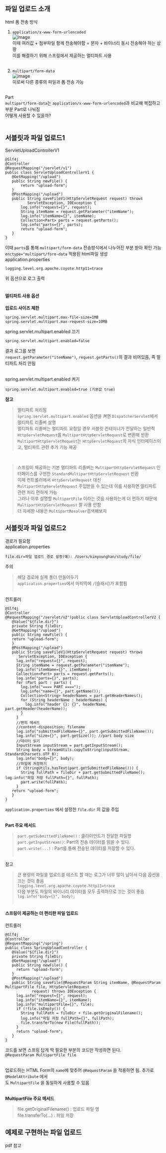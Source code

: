 ## 파일 업로드 소개
html 폼 전송 방식<br>
1. `application/x-www-form-urlencoded`<br>
![image](https://github.com/Jurioh0603/study/assets/148063470/60dd41fe-288b-47d0-b75b-3e99fefd8cf1)<br>
이때 여러값 + 첨부파일 함께 전송해야함 = 문자 + 바이너리 동시 전송해야 하는 상황<br>
이를 해결하기 위해 스프링에서 제공하는 멀티파트 사용<br><br>

2. `multipart/form-data`<br>
![image](https://github.com/Jurioh0603/study/assets/148063470/a8cbad2b-4b9b-4f7e-b0bf-a277e0e3bac2)<br>
이로써 다른 종류의 파일과 폼 전송 가능<br><br>

Part<br>
`multipart/form-data`는 `application/x-www-form-urlencoded`과 비교해 복잡하고 부분 Part로 나눠짐<br>
어떻게 사용할 수 있을까?<br><br>

## 서블릿과 파일 업로드1
ServletUploadControllerV1
```
@Slf4j
@Controller
@RequestMapping("/servlet/v1")
public class ServletUploadControllerV1 {
   @GetMapping("/upload")
   public String newFile() {
       return "upload-form";
   }
   @PostMapping("/upload")
   public String saveFileV1(HttpServletRequest request) throws
          ServletException, IOException {
       log.info("request={}", request);
       String itemName = request.getParameter("itemName");
       log.info("itemName={}", itemName);
       Collection<Part> parts = request.getParts();
       log.info("parts={}", parts);
       return "upload-form";
   }
}
```
이때 `parts`를 통해 `multipart/form-data` 전송방식에서 나누어진 부분 받아 확인 가능<br>
`enctype="multipart/form-data` 적용된 html파일 생성<br>
application.properties
```
logging.level.org.apache.coyote.http11=trace
```
위 옵션으로 로그 출력<br><br>

#### 멀티파트 사용 옵션<br>
**업로드 사이즈 제한**<br>
```
spring.servlet.multipart.max-file-size=1MB
spring.servlet.multipart.max-request-size=10MB
```

spring.servlet.multipart.enabled 끄기
```
spring.servlet.multipart.enabled=false
```
결과 로그를 보면 <br>
`request.getParameter("itemName")`,  `request.getParts()`의 결과 비어있음, 즉 멀티파트 처리 안됨<br><br>

spring.servlet.multipart.enabled 켜기
```
spring.servlet.multipart.enabled=true (기본값 true)
```

**참고**<br>
> 멀티파트 처리됨<br>
> `spring.servlet.multipart.enabled` 옵션을 켜면 `DispatcherServlet`에서 멀티파트 리졸버 살행<br>
> 멀티파트 리졸버는 멀티파트 요청일 경우 서블릿 컨테이너가 전달하는 일반적 `HttpServletRequest`를 `MultipartHttpServletRequest`로 변환해 반환<br>
> `MultipartHttpServletRequest`는 `HttpServletRequest`의 자식 인터페이스이고, 멀티파트 관련 추가 기능 제공<br>

<br>

> 스프링이 제공하는 기본 멀티파트 리졸버는 `MultipartHttpServletRequest` 인터페이스를 구현한 `StandardMultipartHttpServletRequest` 반환<br>
> 이제 컨트롤러에서 `HttpServletRequest` 대신 `MultipartHttpServletRequest` 주입받을 수 있는데 이를 사용하면 멀티파트 관련 처리 편하게 가능<br>
> 그러나 이후 설명할 `MultipartFile` 이라는 것을 사용하는게 더 편하기 때문에 `MultipartHttpServletRequest` 잘 사용 안함<br>
> 더 자세한 내용은 `MultipartResolver`검색해보자<br>

## 서블릿과 파일 업로드2
경로가 필요함<br>
application.properties
```
file.dir=파일 업로드 경로 설정(예): /Users/kimyounghan/study/file/
```

주의<br>
> 해당 경로에 실제 폴더 만들어두기<br>
> `application.properties`에서 마지막에 `/`(슬래시)가 포함됨<br><br>

컨트롤러 
```
@Slf4j
@Controller
@RequestMapping("/servlet/v2")public class ServletUploadControllerV2 {
   @Value("${file.dir}")
   private String fileDir;
   @GetMapping("/upload")
   public String newFile() {
   return "upload-form";
   }
   @PostMapping("/upload")
   public String saveFileV1(HttpServletRequest request) throws
      ServletException, IOException {
     log.info("request={}", request);
     String itemName = request.getParameter("itemName");
     log.info("itemName={}", itemName);
     Collection<Part> parts = request.getParts();
     log.info("parts={}", parts);
     for (Part part : parts) {
       log.info("==== PART ====");
       log.info("name={}", part.getName());
       Collection<String> headerNames = part.getHeaderNames();
       for (String headerName : headerNames) {
         log.info("header {}: {}", headerName, part.getHeader(headerName));
       }
     }  
     //편의 메서드
     //content-disposition; filename
     log.info("submittedFileName={}", part.getSubmittedFileName());
     log.info("size={}", part.getSize()); //part body size
     //데이터 읽기
     InputStream inputStream = part.getInputStream();
     String body = StreamUtils.copyToString(inputStream, StandardCharsets.UTF_8);
     log.info("body={}", body);
     //파일에 저장하기
     if (StringUtils.hasText(part.getSubmittedFileName())) {
       String fullPath = fileDir + part.getSubmittedFileName(); log.info("파일 저장 fullPath={}", fullPath);
       part.write(fullPath);
     }
   return "upload-form";
   }
}
```
`application.properties` 에서 설정한 `file.dir` 의 값을 주입<br><br>

**Part 주요 메서드**<br>
> `part.getSubmittedFileName()` : 클라이언트가 전달한 파일명<br>
> `part.getInputStream()`: Part의 전송 데이터를 읽을 수 있다.<br>
> `part.write(...)` : Part를 통해 전송된 데이터를 저장할 수 있다.<br><br>


참고<br>
> 큰 용량의 파일을 업로드를 테스트 할 때는 로그가 너무 많이 남아서 다음 옵션을 끄는 것이 좋음<br>
> `logging.level.org.apache.coyote.http11=trace`<br>
> 다음 부분도 파일의 바이너리 데이터를 모두 출력하므로 끄는 것이 좋음<br>
> `log.info("body={}", body);`<br><br>

#### 스프링이 제공하는 더 편리한 파일 업로드<br>
컨트롤러
```
@Slf4j
@Controller
@RequestMapping("/spring")
public class SpringUploadController {
   @Value("${file.dir}")
   private String fileDir;
   @GetMapping("/upload")
   public String newFile() {
     return "upload-form";
   }
   @PostMapping("/upload")
   public String saveFile(@RequestParam String itemName, @RequestParam MultipartFile file, HttpServletRequest
            request) throws IOException {
     log.info("request={}", request);
     log.info("itemName={}", itemName);
     log.info("multipartFile={}", file);
     if (!file.isEmpty()) {
       String fullPath = fileDir + file.getOriginalFilename();
       log.info("파일 저장 fullPath={}", fullPath);
       file.transferTo(new File(fullPath));
     }
     return "upload-form";
   }
}
```
코드를 보면 스프링 답게 딱 필요한 부분의 코드만 작성하면 된다.<br>
`@RequestParam MultipartFile file`<br><br>

업로드하는 HTML Form의 `name`에 맞추어 `@RequestParam` 을 적용하면 됨. 추가로 `@ModelAttribute` 에서<br>
도 `MultipartFile` 을 동일하게 사용할 수 있음<br><br>

**MultipartFile 주요 메서드**<br>
> file.getOriginalFilename() : 업로드 파일 명<br>
> file.transferTo(...) : 파일 저장<br>

## 예제로 구현하는 파일 업로드
pdf 참고
